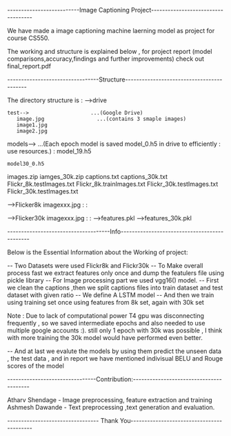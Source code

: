--------------------------Image Captioning Project-----------------------------------

We have made a image captioning machine laerning model as
project for course CS550.

The working and structure is explained below , for project
report (model comparisons,accuracy,findings and further
improvements) check out final_report.pdf

---------------------------------Structure------------------------------------------

The directory structure is :
-->drive 

	test-->                    ...(Google Drive)
       image.jpg                 ...(contains 3 smaple images)
       image1.jpg
       image2.jpg
   models-->                     ...(Each epoch model is saved 
	model_0.h5                   in drive to efficiently
	:                            use resources.)
	:
        model_19.h5
	
	model30_0.h5
   images.zip
   iamges_30k.zip
   captions.txt
   captions_30k.txt
   Flickr_8k.testImages.txt
   Flickr_8k.trainImages.txt
   Flickr_30k.testImages.txt
   Flickr_30k.testImages.txt

-->Flicker8k
     imagexxx.jpg
     :
     :

-->Flicker30k
     imagexxx.jpg
     :
     :
-->features.pkl
-->features_30k.pkl

-------------------------------------Info---------------------------------------------

Below is the Essential Information about the Working of project:

-- Two Datasets were used Flickr8k and Flickr30k
-- To Make overall process fast we extract features only once
and dump the featulers file using pickle library
-- For Image processing part we used vgg16() model.
-- First we clean the captions ,then we split captions files
into train dataset and test dataset with given ratio
-- We define A LSTM model
-- And then we train using training set once using features
from 8k set, again with 30k set

Note : Due to lack of computational power T4 gpu was
disconnecting frequently , so we saved intermediate epochs
and also needed to use multiple google accounts :).
still only 1 epoch with 30k was possible , I think with more
training the 30k model would have performed even better.

-- And at last we evalute the models by using them predict
the unseen data , the test data , and in report we have mentioned
indivisual BELU and Rouge scores of the model

--------------------------------Contribution:----------------------------------------
  
Atharv Shendage - Image preprocessing, feature extraction and training    
Ashmesh Dawande - Text preprocessing ,text generation and evaluation. 

---------------------------------  Thank You------------------------------------------
